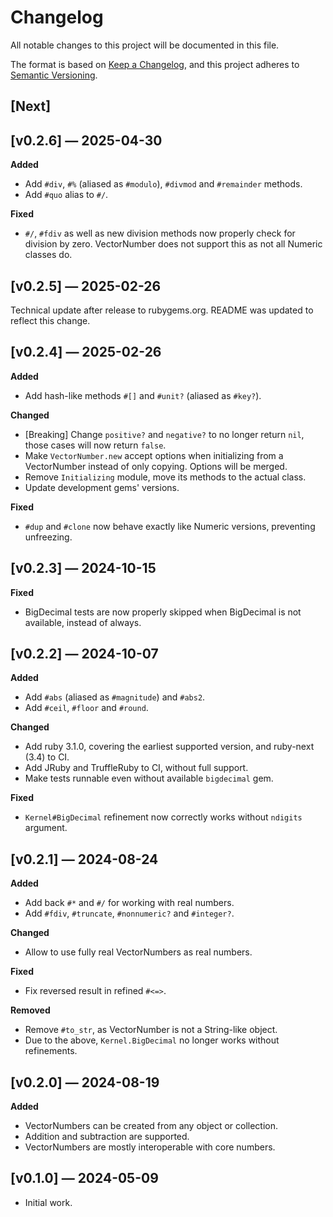 # Changelog

All notable changes to this project will be documented in this file.

The format is based on [Keep a Changelog](https://keepachangelog.com/en/1.1.0/),
and this project adheres to [Semantic Versioning](https://semver.org/spec/v2.0.0.html).

## [Next]
## [v0.2.6] — 2025-04-30

**Added**
- Add `#div`, `#%` (aliased as `#modulo`), `#divmod` and `#remainder` methods.
- Add `#quo` alias to `#/`.

**Fixed**
- `#/`, `#fdiv` as well as new division methods now properly check for division by zero.
   VectorNumber does not support this as not all Numeric classes do.

## [v0.2.5] — 2025-02-26

Technical update after release to rubygems.org.
README was updated to reflect this change.

## [v0.2.4] — 2025-02-26

**Added**
- Add hash-like methods `#[]` and `#unit?` (aliased as `#key?`).

**Changed**
- [Breaking] Change `positive?` and `negative?` to no longer return `nil`,
   those cases will now return `false`.
- Make `VectorNumber.new` accept options when initializing from a VectorNumber
   instead of only copying. Options will be merged.
- Remove `Initializing` module, move its methods to the actual class.
- Update development gems' versions.

**Fixed**
- `#dup` and `#clone` now behave exactly like Numeric versions, preventing unfreezing.

## [v0.2.3] — 2024-10-15

**Fixed**
- BigDecimal tests are now properly skipped when BigDecimal is not available, instead of always.

## [v0.2.2] — 2024-10-07

**Added**
- Add `#abs` (aliased as `#magnitude`) and `#abs2`.
- Add `#ceil`, `#floor` and `#round`.

**Changed**
- Add ruby 3.1.0, covering the earliest supported version, and ruby-next (3.4) to CI.
- Add JRuby and TruffleRuby to CI, without full support.
- Make tests runnable even without available `bigdecimal` gem.

**Fixed**
- `Kernel#BigDecimal` refinement now correctly works without `ndigits` argument.

## [v0.2.1] — 2024-08-24

**Added**
- Add back `#*` and `#/` for working with real numbers.
- Add `#fdiv`, `#truncate`, `#nonnumeric?` and `#integer?`.

**Changed**
- Allow to use fully real VectorNumbers as real numbers.

**Fixed**
- Fix reversed result in refined `#<=>`.

**Removed**
- Remove `#to_str`, as VectorNumber is not a String-like object.
- Due to the above, `Kernel.BigDecimal` no longer works without refinements.

## [v0.2.0] — 2024-08-19

**Added**
- VectorNumbers can be created from any object or collection.
- Addition and subtraction are supported.
- VectorNumbers are mostly interoperable with core numbers.

## [v0.1.0] — 2024-05-09

- Initial work.
